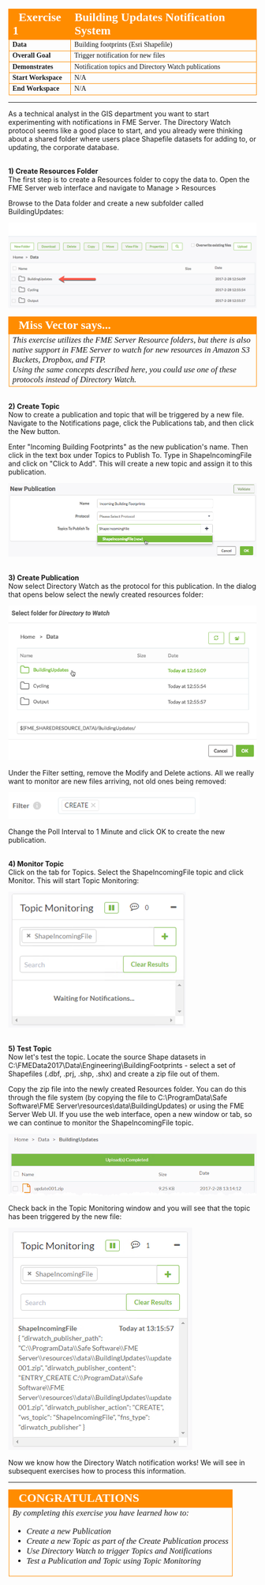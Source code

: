 <!--Instructor Notes-->

<!--Exercise Section-->


<table style="border-spacing: 0px;border-collapse: collapse;font-family:serif">
<tr>
<td width=25% style="vertical-align:middle;background-color:darkorange;border: 2px solid darkorange">
<i class="fa fa-cogs fa-lg fa-pull-left fa-fw" style="color:white;padding-right: 12px;vertical-align:text-top"></i>
<span style="color:white;font-size:x-large;font-weight: bold">Exercise 1</span>
</td>
<td style="border: 2px solid darkorange;background-color:darkorange;color:white">
<span style="color:white;font-size:x-large;font-weight: bold">Building Updates Notification System</span>
</td>
</tr>

<tr>
<td style="border: 1px solid darkorange; font-weight: bold">Data</td>
<td style="border: 1px solid darkorange">Building footprints (Esri Shapefile)</td>
</tr>

<tr>
<td style="border: 1px solid darkorange; font-weight: bold">Overall Goal</td>
<td style="border: 1px solid darkorange">Trigger notification for new files</td>
</tr>

<tr>
<td style="border: 1px solid darkorange; font-weight: bold">Demonstrates</td>
<td style="border: 1px solid darkorange">Notification topics and Directory Watch publications</td>
</tr>

<tr>
<td style="border: 1px solid darkorange; font-weight: bold">Start Workspace</td>
<td style="border: 1px solid darkorange">N/A</td>
</tr>

<tr>
<td style="border: 1px solid darkorange; font-weight: bold">End Workspace</td>
<td style="border: 1px solid darkorange">N/A</td>
</tr>

</table>

---

As a technical analyst in the GIS department you want to start experimenting with notifications in FME Server. The Directory Watch protocol seems like a good place to start, and you already were thinking about a shared folder where users place Shapefile datasets for adding to, or updating, the corporate database. 


<br>**1) Create Resources Folder**
<br>The first step is to create a Resources folder to copy the data to. Open the FME Server web interface and navigate to Manage &gt; Resources

Browse to the Data folder and create a new subfolder called BuildingUpdates:

![](./Images/Img4.400.Ex1.NewDataFolder.png)

<!--Person X Says Section-->

<table style="border-spacing: 0px">
<tr>
<td style="vertical-align:middle;background-color:darkorange;border: 2px solid darkorange">
<i class="fa fa-quote-left fa-lg fa-pull-left fa-fw" style="color:white;padding-right: 12px;vertical-align:text-top"></i>
<span style="color:white;font-size:x-large;font-weight: bold;font-family:serif">Miss Vector says...</span>
</td>
</tr>

<tr>
<td style="border: 1px solid darkorange">
<span style="font-family:serif; font-style:italic; font-size:larger">
This exercise utilizes the FME Server Resource folders, but there is also native support in FME Server to watch for new resources in Amazon S3 Buckets, Dropbox, and FTP.
<br>Using the same concepts described here, you could use one of these protocols instead of Directory Watch.
</td>
</tr>
</table>


<br>**2) Create Topic**
<br>Now to create a publication and topic that will be triggered by a new file. Navigate to the Notifications page, click the Publications tab, and then click the New button.

Enter "Incoming Building Footprints" as the new publication's name. Then click in the text box under Topics to Publish To. Type in ShapeIncomingFile and click on "Click to Add". This will create a new topic and assign it to this publication. 

![](./Images/Img4.401.Ex1.NewPublicationDialog.png)


<br>**3) Create Publication**
<br>Now select Directory Watch as the protocol for this publication. In the dialog that opens below select the newly created resources folder:

![](./Images/Img4.402.Ex1.DirectoryToWatch.png)

Under the Filter setting, remove the Modify and Delete actions. All we really want to monitor are new files arriving, not old ones being removed:

![](./Images/Img4.403.Ex1.DirectoryWatchFilters.png)

Change the Poll Interval to 1 Minute and click OK to create the new publication.


<br>**4) Monitor Topic**
<br>Click on the tab for Topics. Select the ShapeIncomingFile topic and click Monitor. This will start Topic Monitoring:

![](./Images/Img4.403.Ex1.DirectoryWatchTopicMonitoring.png)


<br>**5) Test Topic**
<br>Now let's test the topic. Locate the source Shape datasets in C:\FMEData2017\Data\Engineering\BuildingFootprints - select a set of Shapefiles (.dbf, .prj, .shp, .shx) and create a zip file out of them.

Copy the zip file into the newly created Resources folder. You can do this through the file system (by copying the file to C:\ProgramData\Safe Software\FME Server\resources\data\BuildingUpdates) or using the FME Server Web UI. If you use the web interface, open a new window or tab, so we can continue to monitor the ShapeIncomingFile topic.

![](./Images/Img4.404.Ex1.DirectoryWatchDataInFolder.png)

Check back in the Topic Monitoring window and you will see that the topic has been triggered by the new file:

![](./Images/Img4.405.Ex1.DirectoryWatchTopicMonitoringTriggered.png)

Now we know how the Directory Watch notification works! We will see in subsequent exercises how to process this information.
 
---

<!--Exercise Congratulations Section--> 

<table style="border-spacing: 0px">
<tr>
<td style="vertical-align:middle;background-color:darkorange;border: 2px solid darkorange">
<i class="fa fa-thumbs-o-up fa-lg fa-pull-left fa-fw" style="color:white;padding-right: 12px;vertical-align:text-top"></i>
<span style="color:white;font-size:x-large;font-weight: bold;font-family:serif">CONGRATULATIONS</span>
</td>
</tr>

<tr>
<td style="border: 1px solid darkorange">
<span style="font-family:serif; font-style:italic; font-size:larger">
By completing this exercise you have learned how to:
<br>
<ul><li>Create a new Publication</li>
<li>Create a new Topic as part of the Create Publication process</li>
<li>Use Directory Watch to trigger Topics and Notifications</li>
<li>Test a Publication and Topic using Topic Monitoring</li></ul>
</span>
</td>
</tr>
</table>   
